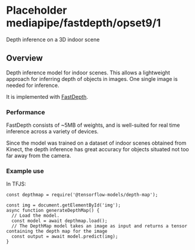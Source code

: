 # Placeholder mediapipe/fastdepth/opset9/1

Depth inference on a 3D indoor scene

<!-- asset-path: internal -->
<!-- module-type: image-object-detection -->
<!-- module-type: image-depth-estimation -->
<!-- fine-tunable: false -->
<!-- language: en -->
<!-- network-architecture: FastDepth -->
<!-- dataset: NYU Depth v2 -->

## Overview

Depth inference model for indoor scenes. This allows a lightweight approach for
inferring depth of objects in images. One single image is needed for inference.

It is implemented with [FastDepth](https://arxiv.org/abs/1903.03273).

### Performance

FastDepth consists of ~5MB of weights, and is well-suited for real time
inference across a variety of devices.

Since the model was trained on a dataset of indoor scenes obtained from Kinect,
the depth inference has great accuracy for objects situated not too far away
from the camera.

### Example use

In TFJS:

```
const depthmap = require('@tensorflow-models/depth-map');

const img = document.getElementById('img');
async function generateDepthMap() {
  // Load the model.
  const model = await depthmap.load();
  // The DepthMap model takes an image as input and returns a tensor containing the depth map for the image
  const output = await model.predict(img);
}
```

